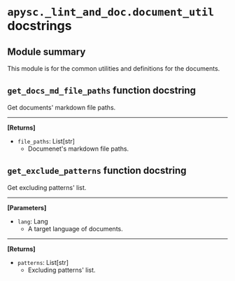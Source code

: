# `apysc._lint_and_doc.document_util` docstrings

## Module summary

This module is for the common utilities and definitions for the documents.

## `get_docs_md_file_paths` function docstring

Get documents' markdown file paths.<hr>

**[Returns]**

- `file_paths`: List[str]
  - Documenet's markdown file paths.

## `get_exclude_patterns` function docstring

Get excluding patterns' list.<hr>

**[Parameters]**

- `lang`: Lang
  - A target language of documents.

<hr>

**[Returns]**

- `patterns`: List[str]
  - Excluding patterns' list.